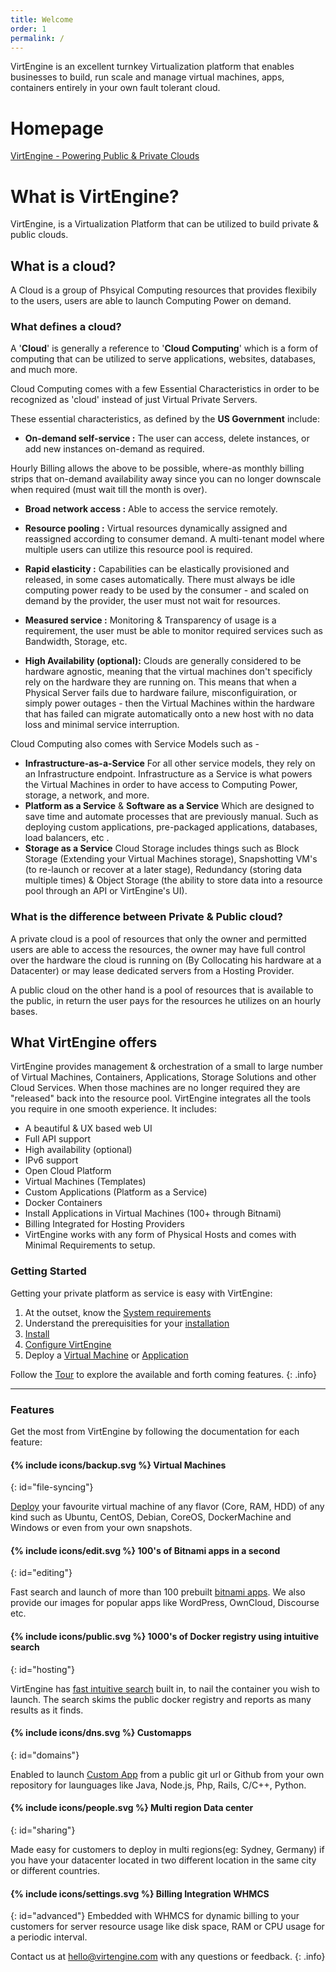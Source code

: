 ```yaml
---
title: Welcome
order: 1
permalink: /
---
```



VirtEngine is an excellent turnkey Virtualization platform that enables businesses to build, run scale and manage virtual machines, apps, containers entirely in your own fault tolerant cloud.

# Homepage

[VirtEngine - Powering Public & Private Clouds](http://virtengine.com)

# What is VirtEngine?

VirtEngine, is a Virtualization Platform that can be utilized to build private & public clouds. 

## What is a cloud?

A Cloud is a group of Phsyical Computing resources that provides flexibily to the users, users are able to launch Computing Power on demand.

### What defines a cloud?

A '**Cloud**' is generally a reference to '**Cloud Computing**' which is a form of computing that can be utilized to serve applications, websites, databases, and much more.

Cloud Computing comes with a few Essential Characteristics in order to be recognized as 'cloud' instead of just Virtual Private Servers.

These essential characteristics, as defined by the **US Government** include:

- **On-demand self-service :**
The user can access, delete instances, or add new instances on-demand as required.

Hourly Billing allows the above to be possible, where-as monthly billing strips that on-demand availability away since you can no longer downscale when required (must wait till the month is over).

- **Broad network access :**
Able to access the service remotely.

- **Resource pooling :**
Virtual resources dynamically assigned and reassigned according to consumer demand. A multi-tenant model where multiple users can utilize this resource pool is required.

- **Rapid elasticity :**
Capabilities can be elastically provisioned and released, in some cases automatically. There must always be idle computing power ready to be used by the consumer - and scaled on demand by the provider, the user must not wait for resources.

- **Measured service :**
Monitoring & Transparency of usage is a requirement, the user must be able to monitor required services such as Bandwidth, Storage, etc.

- **High Availability (optional):**
Clouds are generally considered to be hardware agnostic, meaning that the virtual machines don't specificly rely on the hardware they are running on. 
This means that when a Physical Server fails due to hardware failure, misconfiguiration, or simply power outages - then the Virtual Machines within the hardware that has failed can migrate automatically
onto a new host with no data loss and minimal service interruption. 

Cloud Computing also comes with Service Models such as -

- **Infrastructure-as-a-Service**
For all other service models, they rely on an Infrastructure endpoint. Infrastructure as a Service is what powers the Virtual Machines in order to have access to Computing Power, storage, a network, and more.
- **Platform as a Service** & **Software as a Service**
Which are designed to save time and automate processes that are previously manual. Such as deploying custom applications, pre-packaged applications, databases, load balancers, etc .
- **Storage as a Service**
Cloud Storage includes things such as Block Storage (Extending your Virtual Machines storage), Snapshotting VM's (to re-launch or recover at a later stage), Redundancy (storing data multiple times) & Object Storage (the ability to store data into a resource pool through an API or VirtEngine's UI).

### What is the difference between Private & Public cloud?

A private cloud is a pool of resources that only the owner and permitted users are able to access the resources, the owner may have full control over the hardware the cloud is running on (By Collocating his hardware at a Datacenter) or may 
lease dedicated servers from a Hosting Provider. 

A public cloud on the other hand is a pool of resources that is available to the public, in return the user pays for the resources he utilizes on an hourly bases.

## What VirtEngine offers

VirtEngine provides management & orchestration of a small to large number of Virtual Machines, Containers, Applications, Storage Solutions and other Cloud Services.  When those machines are no longer required they are "released" back into the resource pool. VirtEngine integrates all the tools you require in one smooth experience. It includes:

- A beautiful & UX based web UI
- Full API support
- High availability (optional)
- IPv6 support
- Open Cloud Platform
- Virtual Machines (Templates)
- Custom Applications (Platform as a Service)
- Docker Containers
- Install Applications in Virtual Machines (100+ through Bitnami)
- Billing Integrated for Hosting Providers
- VirtEngine works with any form of Physical Hosts and comes with Minimal Requirements to setup.

### Getting Started

Getting your private platform as service is easy with VirtEngine:

1. At the outset, know the [System requirements](/gettingstarted/system_requirements/)
2. Understand the prerequisities for your [installation](/installation/prequisites/)
3. [Install](/installation/vertice/)
4. [Configure VirtEngine](/configuration/vertice)
5. Deploy a [Virtual Machine](/machines/deploying/) or [Application](/customapps/deploying)

Follow the [Tour](/overview/tour/) to explore the available and forth coming features.
{: .info}

---

### Features

Get the most from VirtEngine by following the documentation for each feature:

#### {% include icons/backup.svg %} Virtual Machines
{: id="file-syncing"}

[Deploy](machines/deploying) your favourite virtual machine of any flavor (Core, RAM, HDD) of any kind such as Ubuntu, CentOS, Debian, CoreOS, DockerMachine and Windows or even from your own snapshots.

#### {% include icons/edit.svg %} 100's of Bitnami apps in a second
{: id="editing"}

Fast search and launch of more than 100 prebuilt [bitnami apps](/prepackagedapps/deploying/). We also provide our images for popular apps like WordPress, OwnCloud, Discourse etc.

#### {% include icons/public.svg %} 1000's of Docker registry using intuitive search
{: id="hosting"}

VirtEngine has [fast intuitive search](containers/deploying) built in, to nail the container you wish to launch. The search skims the public docker registry and reports as many results  as it finds.

#### {% include icons/dns.svg %} Customapps
{: id="domains"}

Enabled to launch [Custom App](/customapps/deploying/) from a public git url or Github from your own repository for launguages like Java, Node.js, Php, Rails, C/C++, Python.

#### {% include icons/people.svg %} Multi region  Data center
{: id="sharing"}

Made easy for customers to deploy in multi regions(eg: Sydney, Germany) if you have your datacenter located in two different location in the same city or different countries.

#### {% include icons/settings.svg %} Billing Integration WHMCS
{: id="advanced"}
Embedded with WHMCS for dynamic billing to your customers for server resource usage like disk space, RAM or CPU usage for a periodic interval.

Contact us at [hello@virtengine.com](mailto:hello@virtengine.com) with any questions or feedback.
{: .info}
